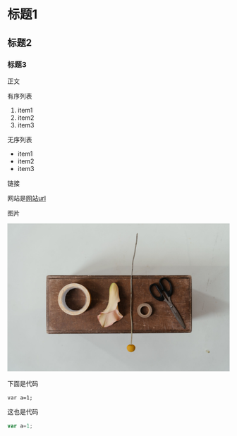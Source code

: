 # 标题1

## 标题2

### 标题3

正文

有序列表
1. item1
2. item2
3. item3
   
无序列表
* item1
* item2
* item3

链接

网站是[网站url](www.baidu.com)


图片

![一张图片](1.jpg)

  
下面是代码

    var a=1;

这也是代码
````javascript
var a=1;
````